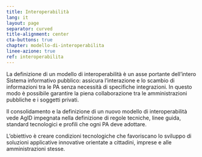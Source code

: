 ```yaml
---
title: Interoperabilità
lang: it
layout: page
separator: curved
title-alignment: center
cta-buttons: true
chapter: modello-di-interoperabilita
linee-azione: true
ref: interoperabilita
---
```

La definizione di un modello di interoperabilità è un asse portante dell’intero Sistema informativo pubblico: assicura l’interazione e lo scambio di informazioni tra le PA senza necessità di specifiche integrazioni. In questo modo è possibile garantire la piena collaborazione tra le amministrazioni pubbliche e i soggetti privati.

Il consolidamento e la definizione di un nuovo modello di interoperabilità vede AgID impegnata nella definizione di regole tecniche, linee guida, standard tecnologici e profili che ogni PA deve adottare.

L’obiettivo è creare condizioni tecnologiche che favoriscano lo sviluppo di soluzioni applicative innovative orientate a cittadini, imprese e alle amministrazioni stesse.
